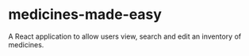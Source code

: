 # medicines-made-easy
A React application to allow users view, search and edit an inventory of medicines.
